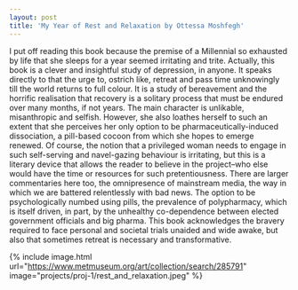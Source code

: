 ```yaml
---
layout: post
title: 'My Year of Rest and Relaxation by Ottessa Moshfegh'
---
```

I put off reading this book because the premise of a Millennial so exhausted by life that she sleeps for a year seemed irritating and trite. Actually, this book is a clever and insightful study of depression, in anyone. It speaks directly to that the urge to, ostrich like, retreat and pass time unknowingly till the world returns to full colour. It is a study of bereavement and the horrific realisation that recovery is a solitary process that must be endured over many months, if not years. The main character is unlikable, misanthropic and selfish. However, she also loathes herself to such an extent that she perceives her only option to be pharmaceutically-induced dissociation, a pill-based cocoon from which she hopes to emerge renewed. Of course, the notion that a privileged woman needs to engage in such self-serving and navel-gazing behaviour is irritating, but this is a literary device that allows the reader to believe in the project–who else would have the time or resources for such pretentiousness. There are larger commentaries here too, the omnipresence of mainstream media, the way in which we are battered relentlessly with bad news. The option to be psychologically numbed using pills, the prevalence of polypharmacy, which is itself driven, in part, by the unhealthy co-dependence between elected government officials and big pharma. This book acknowledges the bravery required to face personal and societal trials unaided and wide awake, but also that sometimes retreat is necessary and transformative.

{% include image.html url="https://www.metmuseum.org/art/collection/search/285791" image="projects/proj-1/rest_and_relaxation.jpeg" %}